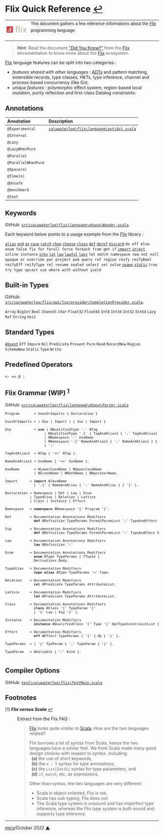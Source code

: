 # <span id="top">Flix Quick Reference</span> <span style="size:25%;"><a href="README.md">↩</a></span>

<table style="font-family:Helvetica,Arial;font-size:14px;line-height:1.6;">
  <tr>
  <td style="border:0;padding:0 10px 0 0;min-width:60px;max-width:100px;">
    <a href="https://flix.dev/" rel="external"><img style="border:0;width:80px;" src="./docs/images/flix-logo.png" alt="Flix project" /></a>
  </td>
  <td style="border:0;padding:0;vertical-align:text-top;">
    This document gathers a few reference informations about the <a href="https://flix.dev/" rel="external">Flix</a> programming language.<br/>&nbsp;
  </td>
  </tr>
</table>

> **Hint**: Read the document <a href="https://github.com/flix/flix/blob/master/docs/DIDYOUKNOW.md">"Did You Know?"</a> from the <a href="https://flix.dev/" rel="external">Flix</a> documentation to know more about the <a href="https://flix.dev/" rel="external">Flix</a> ecosystem.

[Flix] language features can be split into two categories :
- *features shared with other languages* : [ADTs] and pattern matching, extensible records, type classes, HKTs, type inference, channel and process-based concurrency (like Go).
- *unique features* : polymorphic effect system, region-based local mutation, purity reflection and first-class Datalog constraints.

## <span id="annots">Annotations</span>

| Annotation      | Description |
|:----------------|:------------|
| `@Experimental` | [`ca\uwaterloo\flix\language\ast\Ast.scala`](https://github.com/flix/flix/blob/master/main/src/ca/uwaterloo/flix/language/ast/Ast.scala#L114) |
| `@Internal`     | |
| `@Lazy`         | |
| `@LazyWhenPure` | |
| `@Parallel`     | |
| `@ParallelWhenPure` | |
| `@Space(n)`     | |
| `@Time(n)`      | |
| `@Unsafe`       | |
| `@benchmark`    | |
| `@test`         | |

## <span id="keywords">Keywords</span>

GitHub: [`src\ca\uwaterloo\flix\language\phase\Weeder.scala`](https://github.com/flix/flix/blob/8adacde4dc23ab355850aeeb94f24c17eb30dd0a/main/src/ca/uwaterloo/flix/language/phase/Weeder.scala#L42).

Each keyword below points to a usage example from the [Flix] library :

[`alias`](https://github.com/flix/flix/blob/master/main/src/library/File.flix#L145)
[`and`](https://github.com/flix/flix/blob/master/main/src/library/Array.flix#L81)
[`as`](https://github.com/flix/flix/blob/master/main/src/library/Console.flix#L34)
[`case`](https://)
[`catch`](https://github.com/flix/flix/blob/master/main/src/library/BigInt.flix#L101)
[`chan`](https://github.com/flix/flix/blob/master/main/src/library/Concurrent/Channel/Ticker.flix#L100)
[`choose`](https://github.com/flix/flix/blob/master/main/src/library/Choice.flix#L33)
[`class`](https://github.com/flix/flix/blob/master/main/src/library/Add.flix#L20)
[`def`](https://github.com/flix/flix/blob/master/main/src/library/Add.flix#L24)
[`deref`](https://github.com/flix/flix/blob/master/main/src/library/Array.flix#L59)
[`discard`](https://github.com/flix/flix/blob/master/main/src/library/StringBuilder.flix#L53)
`do
eff
else
enum
false
fix
for
forall
force
foreach
from
get
if`
[`import`](https://github.com/flix/flix/blob/master/main/src/library/Add.flix#L57)
[`inject`](https://github.com/flix/flix/blob/master/main/src/library/Graph.flix#L22)
`inline
instance`
[`into`](https://github.com/flix/flix/blob/master/main/src/library/Graph.flix#L22)
[`lat`]()
[`law`]()
[`lawful`](https://github.com/flix/flix/blob/master/main/src/library/Eq.flix#L22)
[`lazy`](https://github.com/flix/flix/blob/master/main/src/library/DelayList.flix#L430)
`let
match
namespace
new
not
null
opaque
or
override
par
project
pub
query
ref
region
reify
reifyBool
reifyEff
reifyType
rel
resume
sealed
select
set
solve`
[`spawn`](https://github.com/flix/flix/blob/master/main/src/library/DelayMap.flix#L469)
[`static`](https://github.com/flix/flix/blob/master/main/src/library/Char.flix#L41)
`true
try
type
upcast
use
where
with
without
yield`

## <span id="buildin_types">Built-in Types</span>

GitHub: [`src/ca/uwaterloo/flix/api/lsp/provider/CompletionProvider.scala`](https://github.com/flix/flix/blob/master/main/src/ca/uwaterloo/flix/api/lsp/provider/CompletionProvider.scala#L50).

`Array`
`BigInt`
`Bool`
`Channel`
`Char`
`Float32`
`Float64`
`Int8`
`Int16`
`Int32`
`Int64`
`Lazy`
`Ref`
`String`
`Unit`

## <span id="standard_types">Standard Types</span>

[`Absent`](https://github.com/flix/flix/blob/master/main/src/library/Choice.flix#L21)
`Eff`
`Impure`
`Nil`
`Predicate`
`Present`
`Pure`
`Read`
`RecordNow`
`Region`
`SchemaNow`
`Static`
`Type`
`Write`

## <span id="operators">Predefined Operators</span>

`<-
=>
@
:`

## <span id="grammar">Flix Grammar (WIP)</span> <sup id="anchor_01">[1](#footnote_01)</sup>

GitHub: [`src\ca\uwaterloo\flix\language\phase\Parser.scala`](https://github.com/flix/flix/blob/master/main/src/ca/uwaterloo/flix/language/phase/Parser.scala#L128)
<pre style="font-size:80%;">
Program       = UsesOrImports { Declaration }

UsesOrImports = ( Use | Import ) { Use | Import }

Use           = <b>use</b> ( NQualifiedType '.' NTag
                   | NQualifiedType '.{' { TagAndAlias1 { ',' TagAndAlias1 } } '}'
                   | NNamespace '.' UseName
                   | NNamespace '.{' NameAndAlias1 { ',' NameAndAlias1 } } '}'
                   ) ';'

TagAndAlias1  = <i>NTag</i> [ '=>' <i>NTag</i> ].

NameAndAlias1 = UseName [ '=>' UseName ].

UseName       = NLowerCaseName | NUpperCaseName
              | NGreekName | NMathName | NOperatorName. 

Import      = <b>import</b> <i>NJavaName</i>
              [ '.{' { NameAndAlias { ',' NameAndAlias } } '}' ].

Declaration = Namespace | Def | Law | Enum
            | TypeAlias | Relation | Lattice
            | Class | Instance | Effect.

Namespace   = <b>namespace</b> <i>NNamespace</i> '{' Program '}'.

Def         = Documentation Annotations Modifiers
              <b>def</b> <i>NDefinition</i> TypeParams FormalParamList ':' TypeAndEffect OptTypeConstraintList '=' Stmt.

Sig         = Documentation Annotations Modifiers
              <b>def</b> <i>NDefinition</i> TypeParams FormalParamList ':' TypeAndEfect OptTypeConstraintList [ '=' Stmt ].

Law         = Documentation Annotations Modifiers
              <b>law</b> <i>NDefinition</i> ':'

Enum        = Documentation Annotations Modifiers
              <b>enum</b> <i>NType</i> TypeParams [ <i>TTuple</i> ]
              Derivations Body.

TypeAlias   = Documentation Modifiers
              <b>type</b> <b>alias</b> <i>NType</i> TypeParams '=' Type.

Relation    = Documentation Modifiers
              <b>rel</b> <i>NPredicate</i> TypeParams AttributeList.

Lattice     = Documentation Modifiers
              <b>lat</b> <i>NPredicate</i> TypeParams AttributeList.

Class       = Documentation Annotations Modifiers
              <b>class</b> <i>NClass</i> '[' TypeParam ']'
              [ '{' Law | Sig '}' ].

Instance    = Documentation Modifiers
              <b>instance</b> <i>NQualifiedClass</i> '[' Type ']' OptTypeConstraintList [ '{' { Def } '}' ].

Effect      = Documentation Modifiers
              <b>eff</b> <i>NEffect</i> TypeParams [ '{' { Op } '}' ].

TypeParams  = [ '[' TyeParam { ',' TypeParam } ']' ].

TypeParam   = <i>NVariable</i> [ ':' Kind ].

</pre>

<!--============================================================-->

## <span id="options">Compiler Options</span>

GitHub: [`test\ca\uwaterloo\flix\TestMain.scala`](https://github.com/flix/flix/blob/master/main/test/ca/uwaterloo/flix/TestMain.scala)

<!--============================================================-->

## <span id="footnotes">Footnotes</span>

<span id="footnote_01">[1]</span> ***Flix versus Scala*** [↩](#anchor_01)

<dl><dd>
Extract from the Flix FAQ :
<blockquote>
<p>
<a href="https://flix.dev/">Flix</a> looks quite similar to <a href="https://www.scala-lang.org/">Scala</a>. How are the two languages related?</p>
<p>
Flix borrows a lot of syntax from Scala, hence the two languages have a similar feel. We think Scala made many good design choices with respect to syntax, including:<br/>&ensp;<b>(a)</b> the use of short keywords,<br/>&ensp;<b>(b)</b> the <code>x : T</code> syntax for type annotations,<br/>&ensp;<b>(c)</b> the <code>List[Int32]</code> syntax for type parameters, and<br/>&ensp;<b>(d)</b> <code>if</code>, <code>match</code>, etc. as expressions.
</p>
Other than syntax, the two languages are very different:
<ul>
<li>Scala is object-oriented, Flix is not.</li>
<li>Scala has sub-typing, Flix does not.</li>
<li>The Scala type system is unsound and has imperfect type inference, whereas the Flix type system is both sound and supports type inference.</li>
</ul>
</blockquote>
</dd></dl>

***

*[mics](https://lampwww.epfl.ch/~michelou/)/October 2022* [**&#9650;**](#top)
<span id="bottom">&nbsp;</span>

<!-- link refs -->

[adts]: https://wiki.haskell.org/Algebraic_data_type
[flix]: https://flix.dev/
